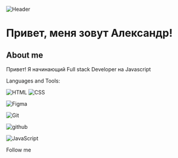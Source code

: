 ![Header](https://github.com/Sozpai/Sozpai/blob/main/assets/kit.gif)

# Привет, меня зовут Александр!

## About me

Привет! Я начинающий Full stack Developer на Javascript

Languages and Tools:

![HTML](https://img.shields.io/badge/-html5?style=flat&logo=html5&logoColor=rea&label=HTML5&labelColor=black&color=black)
![CSS](https://img.shields.io/badge/-CSS3?style=flat&logo=CSS3&logoColor=blue&label=CSS3&labelColor=black&color=black)

![Figma](https://img.shields.io/badge/-Figma?style=flat&logo=Figma&logoColor=green&label=Figma&labelColor=black&color=black)

![Git](https://img.shields.io/badge/-git?style=flat&logo=git&logoColor=white&label=GIT&labelColor=black&color=black)

![github](https://img.shields.io/badge/-github?style=flat&logo=github&logoColor=white&label=GITHUB&labelColor=black&color=black)

![JavaScript](https://img.shields.io/badge/-javascript?logo=javascript&logoColor=yellow&label=JS&labelColor=black&color=black)

Follow me
